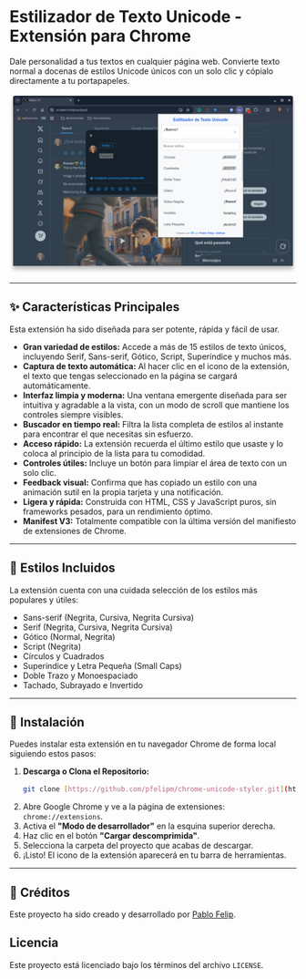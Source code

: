 # Estilizador de Texto Unicode - Extensión para Chrome

Dale personalidad a tus textos en cualquier página web. Convierte texto normal a docenas de estilos Unicode únicos con un solo clic y cópialo directamente a tu portapapeles.

![Imagen CUS](./readme-files/CUS1280x800.png)

---

## ✨ Características Principales

Esta extensión ha sido diseñada para ser potente, rápida y fácil de usar.

* **Gran variedad de estilos:** Accede a más de 15 estilos de texto únicos, incluyendo Serif, Sans-serif, Gótico, Script, Superíndice y muchos más.
* **Captura de texto automática:** Al hacer clic en el icono de la extensión, el texto que tengas seleccionado en la página se cargará automáticamente.
* **Interfaz limpia y moderna:** Una ventana emergente diseñada para ser intuitiva y agradable a la vista, con un modo de scroll que mantiene los controles siempre visibles.
* **Buscador en tiempo real:** Filtra la lista completa de estilos al instante para encontrar el que necesitas sin esfuerzo.
* **Acceso rápido:** La extensión recuerda el último estilo que usaste y lo coloca al principio de la lista para tu comodidad.
* **Controles útiles:** Incluye un botón para limpiar el área de texto con un solo clic.
* **Feedback visual:** Confirma que has copiado un estilo con una animación sutil en la propia tarjeta y una notificación.
* **Ligera y rápida:** Construida con HTML, CSS y JavaScript puros, sin frameworks pesados, para un rendimiento óptimo.
* **Manifest V3:** Totalmente compatible con la última versión del manifiesto de extensiones de Chrome.

---

## 🎨 Estilos Incluidos

La extensión cuenta con una cuidada selección de los estilos más populares y útiles:

* Sans-serif (Negrita, Cursiva, Negrita Cursiva)
* Serif (Negrita, Cursiva, Negrita Cursiva)
* Gótico (Normal, Negrita)
* Script (Negrita)
* Círculos y Cuadrados
* Superíndice y Letra Pequeña (Small Caps)
* Doble Trazo y Monoespaciado
* Tachado, Subrayado e Invertido

---

## 🚀 Instalación

Puedes instalar esta extensión en tu navegador Chrome de forma local siguiendo estos pasos:

1.  **Descarga o Clona el Repositorio:**
    ```bash
    git clone [https://github.com/pfelipm/chrome-unicode-styler.git](https://github.com/pfelipm/chrome-unicode-styler.git)
    ```
2.  Abre Google Chrome y ve a la página de extensiones: `chrome://extensions`.
3.  Activa el **"Modo de desarrollador"** en la esquina superior derecha.
4.  Haz clic en el botón **"Cargar descomprimida"**.
5.  Selecciona la carpeta del proyecto que acabas de descargar.
6.  ¡Listo! El icono de la extensión aparecerá en tu barra de herramientas.

---

## 💙 Créditos

Este proyecto ha sido creado y desarrollado por [Pablo Felip](https://www.linkedin.com/in/pfelipm).

## Licencia

Este proyecto está licenciado bajo los términos del archivo `LICENSE`.